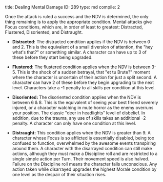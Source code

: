 title:          Dealing Mental Damage
ID:             289
type:           md
compile:        2


Once the attack is ruled a success and the NDV is determined, the only thing remaining is to apply the appropriate condition. Mental attacks give Focus conditions, which are, in order of least to greatest: Distracted, Flustered, Disoriented, and Distraught.

- **Distracted:** The distracted condition applies if the NDV is between 0 and 2. This is the equivalent of a small diversion of attention, the "hey what's that?" or something similar. A character can have up to 3 of these before they start being upgraded.

- **Flustered:** The flustered condition applies when the NDV is between 3-5. This is the shock of a sudden betrayal, that "et tu Brute?" moment where the character is uncertain of their action for just a split second. A character can have 2 of these before they begin upgrading to the next level. Characters take a -1 penalty to all skills per condition at this level.

- **Disoriented:** The disoriented condition applies when the NDV is between 6 & 8. This is the equivalent of seeing your best friend severely injured, or a character watching in mute horror as the enemy overruns your position. The classic "deer in headlights" level of disbelief. In addition, due to the trauma, any use of skills takes an additional -2 penalty. A character can only have one condition at this level.

- **Distraught:** This condition applies when the NDV is greater than 9. A character whose Focus is so afflicted is essentially disabled, being too confused to function, overwhelmed by the awesome events transpiring around them. A character with the disarrayed condition can still make actions, although they must make a Discipline roll and are restricted to a single simple action per Turn. Their movement speed is also halved. Failure on the Discipline roll means the character falls unconscious. Any action taken while disarrayed upgrades the highest Morale condition by one level as the despair of their situation rises.